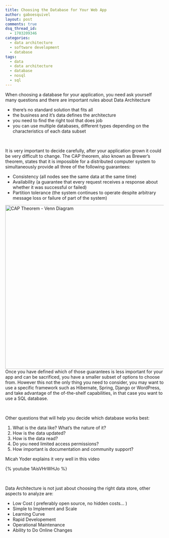 ```yaml
---
title: Choosing the Database for Your Web App
author: gaboesquivel
layout: post
comments: true
dsq_thread_id:
  - 1703209346
categories:
  - data architecture
  - software development
  - database
tags:
  - data
  - data architecture
  - database
  - nosql
  - sql
---
```

When choosing a database for your application, you need ask yourself many questions and there are important rules about Data Architecture

*   there&#8217;s no standard solution that fits all
*   the business and it&#8217;s data defines the architecture
*   you need to find the right tool that does job
*   you can use multiple databases, different types depending on the characteristics of each data subset

&nbsp;

It is very important to decide carefully, after your application grown it could be very difficult to change. The CAP theorem, also known as Brewer&#8217;s theorem, states that it is impossible for a distributed computer system to simultaneously provide all three of the following guarantees:

*   Consistency (all nodes see the same data at the same time)
*   Availability (a guarantee that every request receives a response about whether it was successful or failed)
*   Partition tolerance (the system continues to operate despite arbitrary message loss or failure of part of the system)

<img class="size-full wp-image-591 aligncenter" alt="CAP Theorem - Venn Diagram" src="/images/2013/09/cap_venn.png" width="547" height="520" />  
<!--more-->Once you have defined which of those guarantees is less important for your app and can be sacrificed, you have a smaller subset of options to choose from. However this not the only thing you need to consider, you may want to use a specific framework such as Hibernate, Spring, Django or WordPress, and take advantage of the of-the-shelf capabilities, in that case you want to use a SQL database.

&nbsp;

Other questions that will help you decide which database works best:

1.  What is the data like? What&#8217;s the nature of it?
2.  How is the data updated?
3.  How is the data read?
4.  Do you need limited access permissions?
5.  How important is documentation and community support?

Micah Yoder explains it very well in this video

{% youtube 1AisVHrWHJo %}

&nbsp;

Data Architecture is not just about choosing the right data store, other aspects to analyze are:

*   Low Cost ( preferably open source, no hidden costs&#8230; )
*   Simple to Implement and Scale
*   Learning Curve
*   Rapid Developement
*   Operational Maintenance
*   Ability to Do Online Changes
